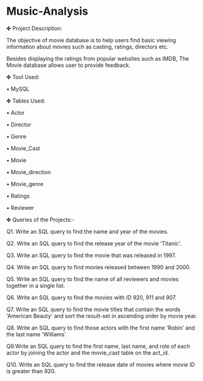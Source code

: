 # Music-Analysis

✤ Project Description:

The objective of movie database is to help users find basic viewing information about movies such as casting, ratings, directors etc.

Besides displaying the ratings from popular websites such as IMDB, The Movie database allows user to provide feedback.

✤ Tool Used:

• MySQL

✤ Tables Used:

• Actor

• Director

• Genre

• Movie_Cast

• Movie

• Movie_direction

• Movie_genre

• Ratings

• Reviewer

✤ Queries of the Projects:-

Q1. Write an SQL query to find the name and year of the movies.

Q2. Write an SQL query to find the release year of the movie 'Titanic'.

Q3. Write an SQL query to find the movie that was released in 1997.

Q4. Write an SQL query to find movies released between 1990 and 2000.

Q5. Write an SQL query to find the name of all reviewers and movies together in a single list.

Q6. Write an SQL query to find the movies with ID 920, 911 and 907.

Q7. Write an SQL query to find the movie titles that contain the words 'American Beauty' and sort the result-set in ascending order by movie year.

Q8. Write an SQL query to find those actors with the first name 'Robin' and the last name 'Williams'.

Q9.Write an SQL query to find the first name, last name, and role of each actor by joining the actor and the movie_cast table on the act_id.

Q10. Write an SQL query to find the release date of movies where movie ID is greater than 920.

